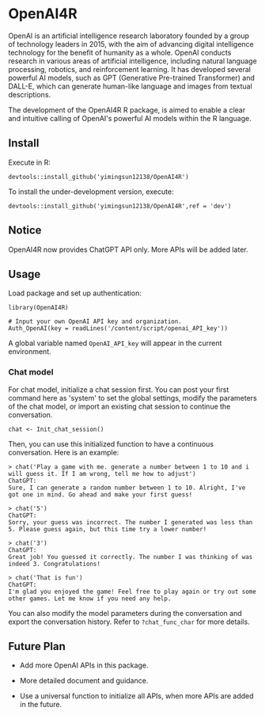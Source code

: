 # OpenAI4R

OpenAI is an artificial intelligence research laboratory founded by a group of technology leaders in 2015, with the aim of advancing digital intelligence technology for the benefit of humanity as a whole. OpenAI conducts research in various areas of artificial intelligence, including natural language processing, robotics, and reinforcement learning. It has developed several powerful AI models, such as GPT (Generative Pre-trained Transformer) and DALL-E, which can generate human-like language and images from textual descriptions.

The development of the OpenAI4R R package, is aimed to enable a clear and intuitive calling of OpenAI's powerful AI models within the R language.

## Install

Execute in R:

```{R}
devtools::install_github('yimingsun12138/OpenAI4R')
```

To install the under-development version, execute:

```{R}
devtools::install_github('yimingsun12138/OpenAI4R',ref = 'dev')
```

## Notice

OpenAI4R now provides ChatGPT API only. More APIs will be added later.

## Usage

Load package and set up authentication:

```{R}
library(OpenAI4R)

# Input your own OpenAI API key and organization.
Auth_OpenAI(key = readLines('/content/script/openai_API_key'))
```

A global variable named `OpenAI_API_key` will appear in the current environment.

### Chat model

For chat model, initialize a chat session first. You can post your first command here as 'system' to set the global settings, modify the parameters of the chat model, or import an existing chat session to continue the conversation.

```{R}
chat <- Init_chat_session()
```

Then, you can use this initialized function to have a continuous conversation. Here is an example:

```{R}
> chat('Play a game with me. generate a number between 1 to 10 and i will guess it. If I am wrong, tell me how to adjust')
ChatGPT:
Sure, I can generate a random number between 1 to 10. Alright, I've got one in mind. Go ahead and make your first guess!

> chat('5')
ChatGPT:
Sorry, your guess was incorrect. The number I generated was less than 5. Please guess again, but this time try a lower number!

> chat('3')
ChatGPT:
Great job! You guessed it correctly. The number I was thinking of was indeed 3. Congratulations!

> chat('That is fun')
ChatGPT:
I'm glad you enjoyed the game! Feel free to play again or try out some other games. Let me know if you need any help.
```

You can also modify the model parameters during the conversation and export the conversation history. Refer to `?chat_func_char` for more details.

## Future Plan

-   Add more OpenAI APIs in this package.

-   More detailed document and guidance.

-   Use a universal function to initialize all APIs, when more APIs are added in the future.
